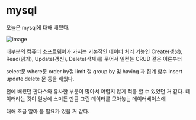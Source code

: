 # mysql

오늘은 mysql에 대해 배웠다.

![image](https://user-images.githubusercontent.com/115385678/216546869-7ae51b7d-2e09-4248-a709-5e6271ded98e.png)

대부분의 컴퓨터 소프트웨어가 가지는 기본적인 데이터 처리 기능인 Create(생성), Read(읽기), Update(갱신), Delete(삭제)를 묶어서 일컫는 CRUD 같은 이론부터 

select문 where문 order by절 limit 절 group by 및 having 과 집계 함수 insert update delete 문 등을 배웠다.

전에 배웠던 판다스와 유사한 부분이 많아서 어렵지 않게 적응 할 수 있었던 거 같다. 데이터라는 것이 일상에 스며든 만큼 그런 데이터를 모아놓는 데이터베이스에

대해 조금 알아 볼 필요가 있을 거 같다.
